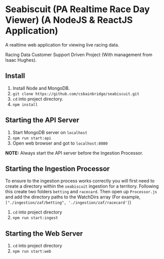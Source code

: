 # Seabiscuit (PA Realtime Race Day Viewer) (A NodeJS & ReactJS Application)

A realtime web application for viewing live racing data.

Racing Data Customer Support Driven Project (With management from Isaac Hughes).

## Install

1. Install Node and MongoDB.
2. `git clone https://github.com/csbainbridge/seabiscuit.git`
3. `cd` into project directory.
4. `npm install`


## Starting the API Server
1. Start MongoDB server on `localhost`
2. `npm run start:api`
3. Open web browser and got to `localhost:8080`

**NOTE:** Always start the API server before the Ingestion Processor.

## Starting the Ingestion Processor

To ensure to the ingestion process works correctly you will first need to create a directory within the `seabiscuit` ingestion for a territory. Following this create two folders `betting` and `racecard`. Then open up `Processor.js` and add the directory paths to the WatchDirs array (For example, `["./ingestion/zaf/betting", './ingestion/zaf/racecard']`)

1. `cd` into project directory
2. `npm run start:ingest`

## Starting the Web Server

1. `cd` into project directory
2. `npm run start:web`



